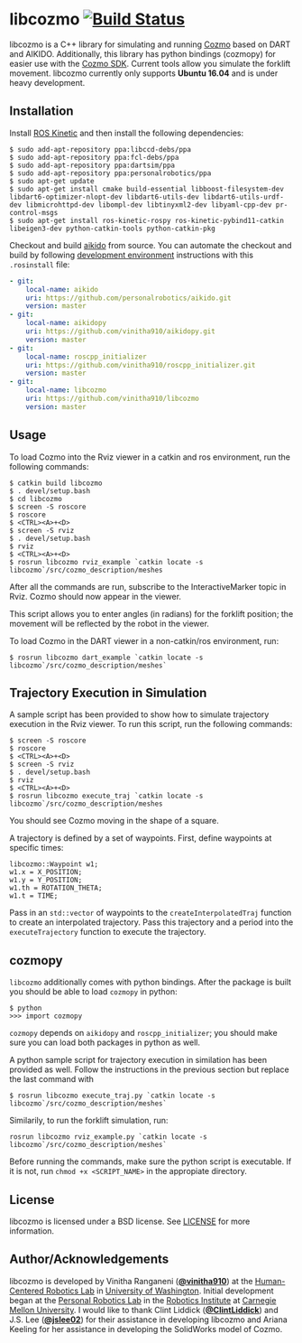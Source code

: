 # libcozmo [![Build Status](https://travis-ci.com/vinitha910/libcozmo.svg?branch=master)](https://travis-ci.com/vinitha910/libcozmo)

libcozmo is a C++ library for simulating and running [Cozmo](https://anki.com/en-us/cozmo) based on DART and AIKIDO. Additionally, this library has python bindings (cozmopy) for easier use with the [Cozmo SDK](http://cozmosdk.anki.com/docs/). Current tools allow you simulate the forklift movement. libcozmo currently only supports **Ubuntu 16.04** and is under heavy development. 

## Installation

Install [ROS Kinetic](http://wiki.ros.org/kinetic/Installation/Ubuntu) and then install the following dependencies:
```
$ sudo add-apt-repository ppa:libccd-debs/ppa
$ sudo add-apt-repository ppa:fcl-debs/ppa
$ sudo add-apt-repository ppa:dartsim/ppa
$ sudo add-apt-repository ppa:personalrobotics/ppa
$ sudo apt-get update
$ sudo apt-get install cmake build-essential libboost-filesystem-dev libdart6-optimizer-nlopt-dev libdart6-utils-dev libdart6-utils-urdf-dev libmicrohttpd-dev libompl-dev libtinyxml2-dev libyaml-cpp-dev pr-control-msgs
$ sudo apt-get install ros-kinetic-rospy ros-kinetic-pybind11-catkin libeigen3-dev python-catkin-tools python-catkin-pkg
```

Checkout and build [aikido](https://github.com/personalrobotics/aikido.git) from source. You can automate the checkout and build by following [development environment](https://personalrobotics.cs.washington.edu/software/development-environment)
instructions with this `.rosinstall` file:
```yaml
- git:
    local-name: aikido
    uri: https://github.com/personalrobotics/aikido.git
    version: master
- git:
    local-name: aikidopy
    uri: https://github.com/vinitha910/aikidopy.git
    version: master
- git:
    local-name: roscpp_initializer
    uri: https://github.com/vinitha910/roscpp_initializer.git
    version: master
- git:
    local-name: libcozmo
    uri: https://github.com/vinitha910/libcozmo
    version: master
```

## Usage
To load Cozmo into the Rviz viewer in a catkin and ros environment, run the following commands:
```shell
$ catkin build libcozmo
$ . devel/setup.bash
$ cd libcozmo
$ screen -S roscore
$ roscore
$ <CTRL><A>+<D>
$ screen -S rviz
$ . devel/setup.bash
$ rviz
$ <CTRL><A>+<D>
$ rosrun libcozmo rviz_example `catkin locate -s libcozmo`/src/cozmo_description/meshes
```
After all the commands are run, subscribe to the InteractiveMarker topic in Rviz. Cozmo should now appear in the viewer.

This script allows you to enter angles (in radians) for the forklift position; the movement will be reflected by the robot in the viewer.

To load Cozmo in the DART viewer in a non-catkin/ros environment, run:
```shell
$ rosrun libcozmo dart_example `catkin locate -s libcozmo`/src/cozmo_description/meshes`
```

## Trajectory Execution in Simulation

A sample script has been provided to show how to simulate trajectory execution in the Rviz viewer. To run this script, run the following commands:
```shell
$ screen -S roscore
$ roscore
$ <CTRL><A>+<D>
$ screen -S rviz
$ . devel/setup.bash
$ rviz
$ <CTRL><A>+<D>
$ rosrun libcozmo execute_traj `catkin locate -s libcozmo`/src/cozmo_description/meshes
```
You should see Cozmo moving in the shape of a square. 

A trajectory is defined by a set of waypoints. First, define waypoints at specific times:
```shell
libcozmo::Waypoint w1;
w1.x = X_POSITION;
w1.y = Y_POSITION;
w1.th = ROTATION_THETA;
w1.t = TIME;
```

Pass in an `std::vector` of waypoints to the `createInterpolatedTraj` function to create an interpolated trajectory. Pass this trajectory and a period into the `executeTrajectory` function to execute the trajectory.

## cozmopy 

`libcozmo` additionally comes with python bindings. After the package is built you should be able to load `cozmopy` in python:

```shell
$ python
>>> import cozmopy
```
`cozmopy` depends on `aikidopy` and `roscpp_initializer`; you should make sure you can load both packages in python as well.

A python sample script for trajectory execution in similation has been provided as well. Follow the instructions in the previous section but replace the last command with

```shell
$ rosrun libcozmo execute_traj.py `catkin locate -s libcozmo`/src/cozmo_description/meshes` 
```

Similarily, to run the forklift simulation, run:

```shell
rosrun libcozmo rviz_example.py `catkin locate -s libcozmo`/src/cozmo_description/meshes` 
```

Before running the commands, make sure the python script is executable. If it is not, run `chmod +x <SCRIPT_NAME>` in the appropiate directory. 

## License
libcozmo is licensed under a BSD license. See [LICENSE](https://github.com/vinitha910/libcozmo/blob/master/LICENSE) for more information.

## Author/Acknowledgements
libcozmo is developed by Vinitha Ranganeni ([**@vinitha910**](https://github.com/vinitha910)) at the [Human-Centered Robotics Lab](https://hcrlab.cs.washington.edu/) in [University of Washington](https://www.cs.washington.edu/). Initial development began at the [Personal Robotics Lab](https://personalrobotics.ri.cmu.edu/) in the [Robotics Institute](http://ri.cmu.edu/) at [Carnegie Mellon University](http://www.cmu.edu/). I would like to thank Clint Liddick ([**@ClintLiddick**](https://github.com/ClintLiddick)) and J.S. Lee ([**@jslee02**](https://github.com/jslee02)) for their assistance in developing libcozmo and Ariana Keeling for her assistance in developing the SolidWorks model of Cozmo.

